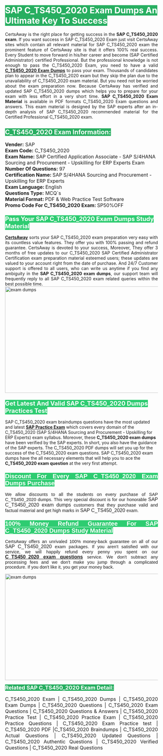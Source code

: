 <h1><span style="color:#ffffff"><strong><span style="background-color:#27ae60">SAP C_TS450_2020 Exam Dumps An Ultimate Key To Success</span></strong></span></h1> <div style="text-align:justify">CertsAway is the right place for getting success in the <strong>SAP C_TS450_2020 exam</strong>. If you want success in SAP C_TS450_2020 Exam just visit CertsAway sites which contain all relevant material for SAP C_TS450_2020 exam the prominent feature of CertsAway site is that it offers 100% real success. Every Student to move forward in his/her career and become (SAP Certified Administrator) certified Professional. But the professional knowledge is not enough to pass the C_TS450_2020 Exam, you need to have a valid <a href="https://www.certsaway.com/sap/c_ts450_2020-exam-dumps"><strong>C_TS450_2020 Exam Dumps</strong></a> to pass your exam. Thousands of candidates plan to appear in the C_TS450_2020 exam but they skip the plan due to the unavailability of C_TS450_2020 exam material. But you need not be worried about the exam preparation now. Because CertsAway has verified and updated SAP C_TS450_2020 dumps which helps you to prepare for your exam with less effort in a very short time. <strong>SAP C_TS450_2020 Exam Material</strong> is available in PDF formats C_TS450_2020 Exam questions and answers. This exam material is designed by the SAP experts after an in-depth analysis of SAP C_TS450_2020 recommended material for the Certified Professional C_TS450_2020 exam.</div> <h2 style="text-align:justify"><span style="color:#ffffff"><span style="background-color:#27ae60">C_TS450_2020 Exam Information:</span></span></h2> <p><span style="font-size:16px"><strong>Vender:</strong> SAP<br /> <strong>Exam Code:</strong> C_TS450_2020<br /> <strong>Exam Name:</strong> SAP Certified Application Associate - SAP S/4HANA Sourcing and Procurement - Upskilling for ERP Experts Exam<br /> <strong>Number Of Questions:</strong> 97<br /> <strong>Certification Name: </strong>SAP S/4HANA Sourcing and Procurement - Upskilling for ERP Experts<br /> <strong>Exam Language: </strong>English<br /> <strong>Questions Type:</strong> MCQ`s<br /> <strong>Material Format: </strong>PDF & Web Practice Test Software<br /> <strong>Promo Code For C_TS450_2020 Exam: </strong>SP50%OFF</span></p> <h3><span style="font-size:20px"><span style="color:#ffffff"><strong><span style="background-color:#2ecc71">Pass Your SAP C_TS450_2020 Exam Dumps Study Material</span></strong></span></span></h3> <div style="text-align:justify"><a href=" https://www.certsaway.com/"><strong>CertsAway</strong></a> sorts your SAP C_TS450_2020 exam preparation very easy with its countless value features. They offer you with 100% passing and refund guarantee. CertsAway is devoted to your success, Moreover, They offer 3 months of free updates to our C_TS450_2020 SAP Certified Administrator Certification exam preparation material esteemed users; these updates are valued to your account right from the date of purchase. And 24/7 Customer support is offered to all users, who can write us anytime if you find any ambiguity in the <strong>SAP C_TS450_2020 exam dumps</strong>, our support team will frequently reply to all SAP C_TS450_2020 exam related queries within the best possible time.</div> <div style="text-align:justify"> </div> <div style="text-align:justify"><a href="https://www.certsaway.com/sap/c_ts450_2020-exam-dumps" rel="no-follow"><img alt="exam dumps" src="https://www.certcollections.com/uploads/content/certsaway.png" style="height:350px; width:750px" /></a></div> <h3><span style="font-size:20px"><span style="color:#ffffff"><strong><span style="background-color:#2ecc71">Get Latest And Valid SAP C_TS450_2020 Dumps Practices Test</span></strong></span></span></h3> <p>SAP C_TS450_2020 exam braindumps questions have the most updated and latest <a href="https://www.certsaway.com/sap-questions"><strong>SAP Practice Exam</strong></a> which covers every domain of the C_TS450_2020 (SAP S/4HANA Sourcing and Procurement - Upskilling for ERP Experts) exam syllabus. Moreover, these <strong>C_TS450_2020 exam dumps</strong> have been verified by the SAP experts. In short, you also have the guidance of the SAP experts. The C_TS450_2020 PDF dumps will set you up for the success of the C_TS450_2020 exam questions. SAP C_TS450_2020 exam dumps have the all necessary elements that will help you to ace the <strong>C_TS450_2020 exam question</strong> at the very first attempt.</p> <h3 style="text-align:justify"><span style="font-size:20px"><span style="color:#ffffff"><strong><span style="font-family:Calibri,sans-serif"><span style="background-color:#2ecc71">Discount For Every </span><span style="background-color:#2ecc71">SAP C_TS450_2020 Exam</span><span style="background-color:#2ecc71"> Dumps Purchase</span></span></strong></span></span></h3> <div style="text-align:justify"> <p><span style="font-size:11pt"><span style="font-family:Calibri,sans-serif">We allow discounts to all the students on every purchase of SAP C_TS450_2020 dumps. This very special discount is for our honorable <span style="font-size:12.0pt"><span style="background-color:white">SAP C_TS450_2020 exam dumps </span></span>customers that they purchase valid and factual material and get high marks in <span style="font-size:12.0pt"><span style="background-color:white">SAP C_TS450_2020 </span></span>exam. </span></span></p> <h3><span style="font-size:20px"><span style="color:#ffffff"><strong><span style="font-family:Calibri,sans-serif"><span style="background-color:#2ecc71">100% Money Refund Guarantee For </span><span style="background-color:#2ecc71">SAP C_TS450_2020 Dumps Study Material</span></span></strong></span></span></h3> <p><span style="font-size:11pt"><span style="font-family:Calibri,sans-serif">CertsAway offers an unrivaled 100% money-back guarantee on all of our <span style="font-size:12.0pt"><span style="background-color:white">SAP C_TS450_2020 </span></span>exam packages. If you aren't satisfied with our service, we will happily refund every penny you spent on our <span style="font-size:12.0pt"><span style="background-color:white"><a href="https://www.certsaway.com/sap/c_ts450_2020-exam-dumps"><strong>C_TS450_2020 exam questions</strong></a> </span></span>service. We don't subtract any processing fees and we don't make you jump through a complicated procedure. If you don't like it, you get your money back.</span></span></p> <p><a href="https://www.certsaway.com/sap/c_ts450_2020-exam-dumps" rel="no-follow"><img alt="exam dumps" src="https://www.certcollections.com/uploads/content/certsaway_(2)2.png" style="height:350px; width:750px" /></a></p> <p><span style="color:#ffffff"><strong><span style="font-size:18px"><span style="background-color:#27ae60">Related SAP C_TS450_2020 Exam Detail:</span></span></strong></span><br /> <br /> <span style="font-size:16px">C_TS450_2020 Exam | C_TS450_2020 Dumps | C_TS450_2020 Exam Dumps | C_TS450_2020 Questions | C_TS450_2020 Exam Questions | C_TS450_2020 Questions & Answers | C_TS450_2020 Practice Test | C_TS450_2020 Practice Exam | C_TS450_2020 Practice Questions | C_TS450_2020 Exam Practice test | C_TS450_2020 PDF |C_TS450_2020 Braindumps | C_TS450_2020 Actual Questions | C_TS450_2020 Updated Questions | C_TS450_2020 Authentic Questions | C_TS450_2020 Verified Questions | C_TS450_2020 Real Questions</span></p> </div>
